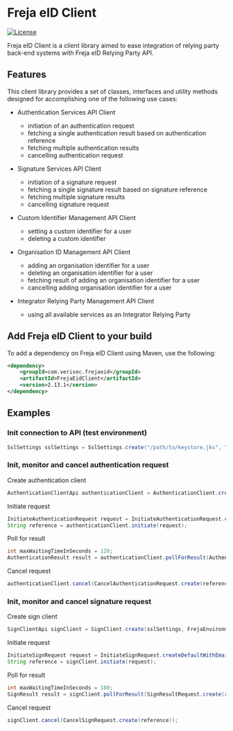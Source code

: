 # Freja eID Client

[![License](https://img.shields.io/badge/License-Apache%202.0-blue.svg)](https://opensource.org/licenses/Apache-2.0)

Freja eID Client is a client library aimed to ease integration of relying party back-end systems with Freja eID Relying Party API.

## Features
This client library provides a set of classes, interfaces and utility methods designed for accomplishing one of the following use cases:

* Authentication Services API Client
  + initiation of an authentication request
  + fetching a single authentication result based on authentication reference
  + fetching multiple authentication results
  + cancelling authentication request
  
* Signature Services API Client
  + initiation of a signature request
  + fetching a single signature result based on signature reference
  + fetching multiple signature results
  + cancelling signature request
  
* Custom Identifier Management API Client
  + setting a custom identifier for a user
  + deleting a custom identifier

* Organisation ID Management API Client
  + adding an organisation identifier for a user
  + deleting an organisation identifier for a user
  + fetching result of adding an organisation identifier for a user
  + cancelling adding organisation identifier for a user

* Integrator Relying Party Management API Client
  + using all available services as an Integrator Relying Party

## Add Freja eID Client to your build
To add a dependency on Freja eID Client using Maven, use the following:
```xml
<dependency>
    <groupId>com.verisec.frejaeid</groupId>
    <artifactId>FrejaEidClient</artifactId>
    <version>2.13.1</version>
</dependency>
```

## Examples
### Init connection to API (test environment)
```java
SslSettings sslSettings = SslSettings.create("/path/to/keystore.jks", "SuperSecretKeystorePassword", "/path/to/server/certificate.crt");
```
### Init, monitor and cancel authentication request
Create authentication client
```java
AuthenticationClientApi authenticationClient = AuthenticationClient.create(sslSettings, FrejaEnvironment.TEST).build();
```
Initiate request
```java
InitiateAuthenticationRequest request = InitiateAuthenticationRequest.createDefaultWithEmail("email@example.com");
String reference = authenticationClient.initiate(request);
```
Poll for result
```java
int maxWaitingTimeInSeconds = 120;
AuthenticationResult result = authenticationClient.pollForResult(AuthenticationResultRequest.create(reference), maxWaitingTimeInSeconds);
```
Cancel request
```java
authenticationClient.cancel(CancelAuthenticationRequest.create(reference));
```
### Init, monitor and cancel signature request
Create sign client
```java
SignClientApi signClient = SignClient.create(sslSettings, FrejaEnvironment.TEST).build();
```
Initiate request
```java
InitiateSignRequest request = InitiateSignRequest.createDefaultWithEmail("email@example.com", "Title", "Text to be signed");
String reference = signClient.initiate(request);
```
Poll for result
```java
int maxWaitingTimeInSeconds = 180;
SignResult result = signClient.pollForResult(SignResultRequest.create(reference), maxWaitingTimeInSeconds);
```
Cancel request
```java
signClient.cancel(CancelSignRequest.create(reference));
```
